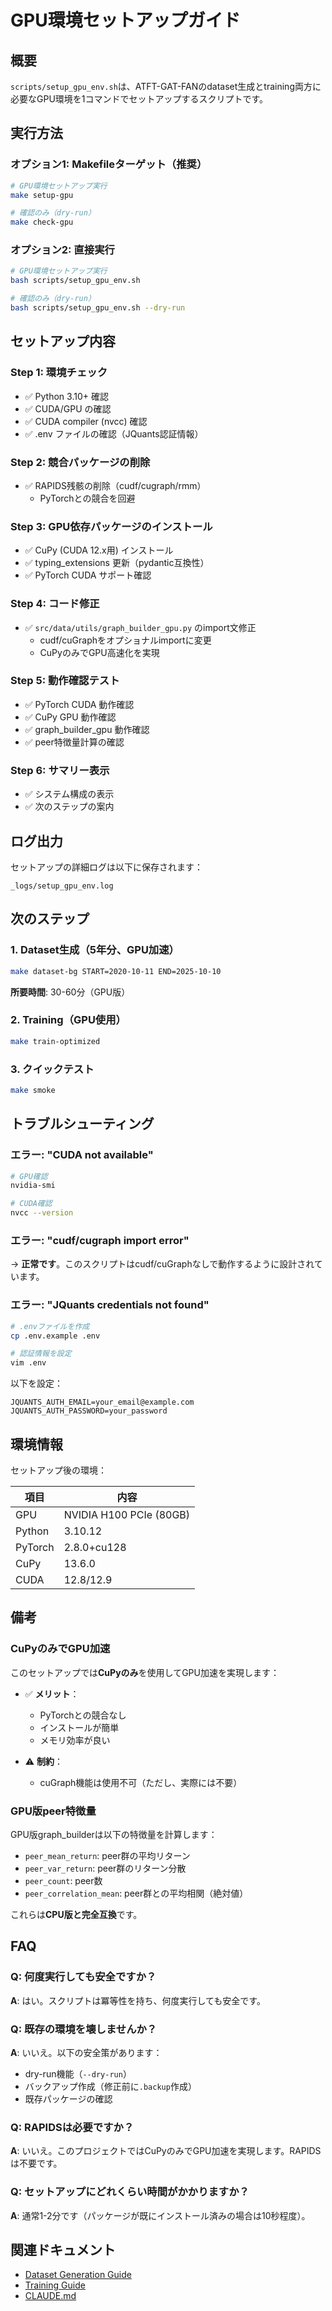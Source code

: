 # GPU環境セットアップガイド

## 概要

`scripts/setup_gpu_env.sh`は、ATFT-GAT-FANのdataset生成とtraining両方に必要なGPU環境を1コマンドでセットアップするスクリプトです。

## 実行方法

### オプション1: Makefileターゲット（推奨）

```bash
# GPU環境セットアップ実行
make setup-gpu

# 確認のみ（dry-run）
make check-gpu
```

### オプション2: 直接実行

```bash
# GPU環境セットアップ実行
bash scripts/setup_gpu_env.sh

# 確認のみ（dry-run）
bash scripts/setup_gpu_env.sh --dry-run
```

## セットアップ内容

### Step 1: 環境チェック
- ✅ Python 3.10+ 確認
- ✅ CUDA/GPU の確認
- ✅ CUDA compiler (nvcc) 確認
- ✅ .env ファイルの確認（JQuants認証情報）

### Step 2: 競合パッケージの削除
- ✅ RAPIDS残骸の削除（cudf/cugraph/rmm）
  - PyTorchとの競合を回避

### Step 3: GPU依存パッケージのインストール
- ✅ CuPy (CUDA 12.x用) インストール
- ✅ typing_extensions 更新（pydantic互換性）
- ✅ PyTorch CUDA サポート確認

### Step 4: コード修正
- ✅ `src/data/utils/graph_builder_gpu.py` のimport文修正
  - cudf/cuGraphをオプショナルimportに変更
  - CuPyのみでGPU高速化を実現

### Step 5: 動作確認テスト
- ✅ PyTorch CUDA 動作確認
- ✅ CuPy GPU 動作確認
- ✅ graph_builder_gpu 動作確認
- ✅ peer特徴量計算の確認

### Step 6: サマリー表示
- ✅ システム構成の表示
- ✅ 次のステップの案内

## ログ出力

セットアップの詳細ログは以下に保存されます：

```
_logs/setup_gpu_env.log
```

## 次のステップ

### 1. Dataset生成（5年分、GPU加速）

```bash
make dataset-bg START=2020-10-11 END=2025-10-10
```

**所要時間**: 30-60分（GPU版）

### 2. Training（GPU使用）

```bash
make train-optimized
```

### 3. クイックテスト

```bash
make smoke
```

## トラブルシューティング

### エラー: "CUDA not available"

```bash
# GPU確認
nvidia-smi

# CUDA確認
nvcc --version
```

### エラー: "cudf/cugraph import error"

→ **正常です**。このスクリプトはcudf/cuGraphなしで動作するように設計されています。

### エラー: "JQuants credentials not found"

```bash
# .envファイルを作成
cp .env.example .env

# 認証情報を設定
vim .env
```

以下を設定：
```
JQUANTS_AUTH_EMAIL=your_email@example.com
JQUANTS_AUTH_PASSWORD=your_password
```

## 環境情報

セットアップ後の環境：

| 項目 | 内容 |
|------|------|
| GPU | NVIDIA H100 PCIe (80GB) |
| Python | 3.10.12 |
| PyTorch | 2.8.0+cu128 |
| CuPy | 13.6.0 |
| CUDA | 12.8/12.9 |

## 備考

### CuPyのみでGPU加速

このセットアップでは**CuPyのみ**を使用してGPU加速を実現します：

- ✅ **メリット**：
  - PyTorchとの競合なし
  - インストールが簡単
  - メモリ効率が良い

- ⚠️ **制約**：
  - cuGraph機能は使用不可（ただし、実際には不要）

### GPU版peer特徴量

GPU版graph_builderは以下の特徴量を計算します：

- `peer_mean_return`: peer群の平均リターン
- `peer_var_return`: peer群のリターン分散
- `peer_count`: peer数
- `peer_correlation_mean`: peer群との平均相関（絶対値）

これらは**CPU版と完全互換**です。

## FAQ

### Q: 何度実行しても安全ですか？

**A**: はい。スクリプトは冪等性を持ち、何度実行しても安全です。

### Q: 既存の環境を壊しませんか？

**A**: いいえ。以下の安全策があります：
- dry-run機能（`--dry-run`）
- バックアップ作成（修正前に`.backup`作成）
- 既存パッケージの確認

### Q: RAPIDSは必要ですか？

**A**: いいえ。このプロジェクトではCuPyのみでGPU加速を実現します。RAPIDSは不要です。

### Q: セットアップにどれくらい時間がかかりますか？

**A**: 通常1-2分です（パッケージが既にインストール済みの場合は10秒程度）。

## 関連ドキュメント

- [Dataset Generation Guide](../Makefile.dataset)
- [Training Guide](../README.md)
- [CLAUDE.md](../CLAUDE.md)
